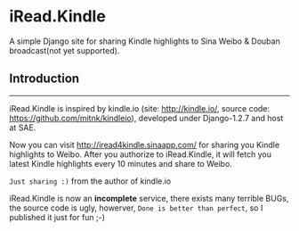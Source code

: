 iRead.Kindle
============

A simple Django site for sharing Kindle highlights to Sina Weibo &amp; Douban broadcast(not yet supported).

## Introduction
----

iRead.Kindle is inspired by kindle.io (site: http://kindle.io/, source code: https://github.com/mitnk/kindleio), developed under Django-1.2.7 and host at SAE.

Now you can visit http://iread4kindle.sinaapp.com/ for sharing you Kindle highlights to Weibo. After you authorize to iRead.Kindle, it will fetch you latest Kindle highlights every 10 minutes and share to Weibo.


`Just sharing :)` from the author of kindle.io


iRead.Kindle is now an __incomplete__ service, there exists many terrible BUGs, the source code is ugly, howerver, `Done is better than perfect`, so I published it just for fun ;-)